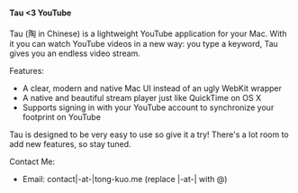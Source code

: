 #### Tau <3 YouTube

Tau (陶 in Chinese) is a lightweight YouTube application for your Mac. With it you can watch YouTube videos in a new way: you type a keyword, Tau gives you an endless video stream.

Features:

- A clear, modern and native Mac UI instead of an ugly WebKit wrapper
- A native and beautiful stream player just like QuickTime on OS X
- Supports signing in with your YouTube account to synchronize your footprint on YouTube 

Tau is designed to be very easy to use so give it a try! There's a lot room to add new features, so stay tuned.

Contact Me:

- Email: contact|-at-|tong-kuo.me (replace |-at-| with @)